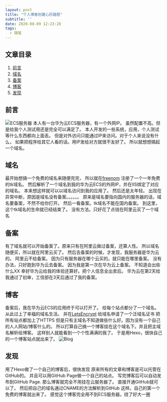 ```yaml
---
layout: post
title: "个人博客创建心历路程"
subtitle: ''
date: 2020-08-09 12:23:28
tags:
  - 随笔
---
```


## 文章目录
1. [前言](#前言)
2. [域名](#域名)
3. [备案](#备案)
4. [博客](#博客)
5. [发现](#发现)

## 前言
![ECS服务器](ECSInfo.png)
本人有一台华为云ECS服务器，有一个外网IP。
虽然配置不高。但是给我个人测试用还是完全可以满足了。
本人开发的一些系统，应用，个人测试等什么东西都向上面丢。
但是对外访问只能通过IP来访问。对于个人来说没有什么，
如果把程序给其它人看的话。用IP发给对方就很不友好了。
所以就想想搞起一个域名。

## 域名
最开始想搞一个免费的域名来随便完完，
所以就在[freenom](https://www.freenom.com/en/index.html) 注册了一个一年免费的tk域名。
然后解析了一个域名到我的华为云ECS的外网IP，并在IIS绑定了对应的域名。
本来想这样就可以以域名访问到我的应用了。
然后还是太年轻。
出现在异常中断，原因是域名没有备案。。。。。。
原来是域名要指向国内的服务器的话，域名要备案，不然不给你打开。
然后一看备案。tk域名不能在国内备案。
到这里，这个tk域名的生命就已经结束了。
没有方法。只好花了点钱在阿里云买了一个域名

## 备案
有了域名就可以开始备案了。原来只有在阿里云做过备案，还算人性。
所以域名随便买，所以就在阿里云买了。
然后去备案的时候，才发现，我服务器是华为云的。
阿里云不给备案。
因为只有服务器在哪个云买的。就只能在哪里备案。
没有办法，只好跑到华为云去备案。
因为我是第一次在华为云上备案。
不知道会出些什么XX
幸好华为云给我的体验还算好。把个人信息全出卖后。
华为云在第2天给我通过了初审，工信部在3天后通过了我的备案。

## 博客
备案后，我在华为云ECS的应用终于可以打开了。
给每个站点都分了一个域名。从此过上了幸福的域名生活。
并在[LetsEncrypt](https://letsencrypt.org/) 给域名申请了一个泛域名证书
把所有站点都加上了HTTPS
但是只有主域名不知道做些什么好。因为没有一个自己的人人网站/博客什么的。
所以打算自己搞一个博客挂在这个域名下。并且把主域名解析给博客。
这样别人就能看到一个个性满满的我了。
于是用Hexo，很快自己的一个博客站点就出来了。
![Blog](blogindex.png)

## 发现
用了Hexo做了一个自己的博客后，很快发现
原来所有的文章和博客是可以托管在GitHub的。
并且可以用GitHub Page做一个自己的站点。
写完博客后可以自动发布到GitHub Page.
那么博客就完全不用挂在云服务器了。
直接开通GitHub就可以了。
然后把自己的域名通过CNAME的方法解析到GitHub
这样。自己的第一个免费的博客就出来了。
感觉这个博客完全用不到ECS服务器。绕了好大一圈

